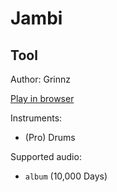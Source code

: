 # Jambi

## Tool

Author: Grinnz

[Play in browser](http://pages.cs.wisc.edu/~tolly/customs/?title=jambi&artist=tool)

Instruments:

  * (Pro) Drums

Supported audio:

  * `album` (10,000 Days)

